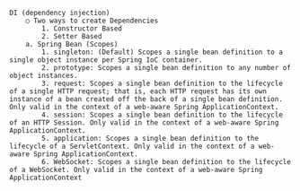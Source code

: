 	DI (dependency injection)
		○ Two ways to create Dependencies 
			1. Constructor Based
			2. Setter Based
		a. Spring Bean (Scopes)
			1. singleton: (Default) Scopes a single bean definition to a single object instance per Spring IoC container.
			2. prototype: Scopes a single bean definition to any number of object instances.
			3. request: Scopes a single bean definition to the lifecycle of a single HTTP request; that is, each HTTP request has its own instance of a bean created off the back of a single bean definition. Only valid in the context of a web-aware Spring ApplicationContext.
			4. session: Scopes a single bean definition to the lifecycle of an HTTP Session. Only valid in the context of a web-aware Spring ApplicationContext.
			5. application: Scopes a single bean definition to the lifecycle of a ServletContext. Only valid in the context of a web-aware Spring ApplicationContext.
			6. WebSocket: Scopes a single bean definition to the lifecycle of a WebSocket. Only valid in the context of a web-aware Spring ApplicationContext
